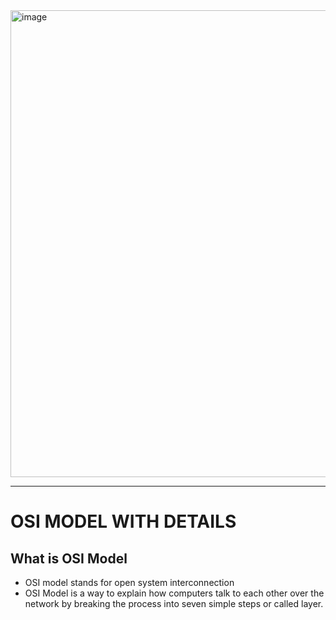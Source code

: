 <img width="690" height="747" alt="image" src="https://github.com/user-attachments/assets/336eb36a-946b-46df-b3b7-ec8b62e91467" />

---
# OSI MODEL WITH DETAILS 

## What is OSI Model 
- OSI model stands for open system interconnection
- OSI Model is a way to explain how computers talk to each other over the network by breaking the process into seven simple steps or called layer.

